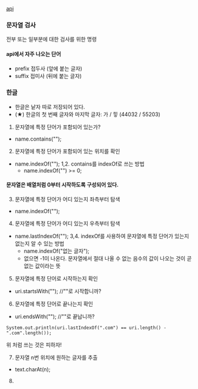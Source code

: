 [api](https://docs.oracle.com/en/java/javase/17/docs/api/java.base/java/lang/String.html)

### 문자열 검사
전부 또는 일부분에 대한 검사를 위한 명령

#### api에서 자주 나오는 단어
- prefix 접두사 (앞에 붙는 글자)
- suffix 접미사 (뒤에 붙는 글자)

### 한글
- 한글은 낱자 따로 저장되어 있다.
- (★) 한글의 첫 번째 글자와 마지막 글자: 가 / 힣 (44032 / 55203)

1. 문자열에 특정 단어가 포함되어 있는가?
- name.contains("");
2. 문자열에 특정 단어가 포함되어 있는 위치를 확인
- name.indexOf("");
  1,2. contains를 indexOf로 쓰는 방법
  - name.indexOf("") >= 0;

#### 문자열은 배열처럼 0부터 시작하도록 구성되어 있다.

3. 문자열에 특정 단어가 어디 있는지 좌측부터 탐색
- name.indexOf("");
4. 문자열에 특정 단어가 어디 있는지 우측부터 탐색
- name.lastIndexOf("");
  3,4. indexOf를 사용하여 문자열에 특정 단어가 있는지 없는지 알 수 있는 방법
  - name.indexOf("없는 글자");
  - 없으면 -1이 나온다. 문자열에서 절대 나올 수 없는 음수의 값이 나오는 것이 곧 없는 값이라는 뜻

5. 문자열에 특정 단어로 시작하는지 확인
- uri.startsWith(""); //""로 시작합니까?
6. 문자열에 특정 단어로 끝나는지 확인
- uri.endsWith(""); //""로 끝납니까?
```
System.out.println(uri.lastIndexOf(".com") == uri.length() - ".com".length());
```
위 처럼 쓰는 것은 피하자!

7. 문자열 n번 위치에 원하는 글자를 추출
- text.charAt(n);
8. 
